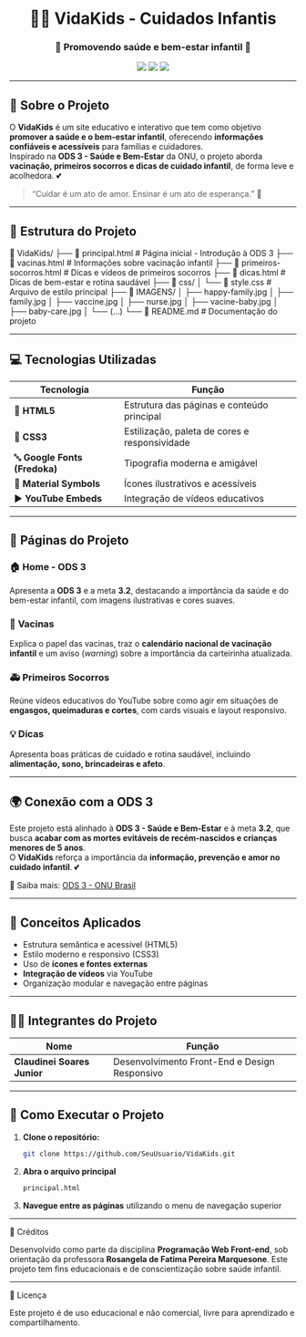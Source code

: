 <div align="center">

# 🍼✨ **VidaKids - Cuidados Infantis**
### 🌈 Promovendo saúde e bem-estar infantil 💖

<img src="https://img.shields.io/badge/HTML5-E34F26?style=for-the-badge&logo=html5&logoColor=white" />
<img src="https://img.shields.io/badge/CSS3-1572B6?style=for-the-badge&logo=css3&logoColor=white" />
<img src="https://img.shields.io/badge/Status-Concluído-brightgreen?style=for-the-badge" />

</div>

---

## 🎯 Sobre o Projeto

O **VidaKids** é um site educativo e interativo que tem como objetivo **promover a saúde e o bem-estar infantil**, oferecendo **informações confiáveis e acessíveis** para famílias e cuidadores.  
Inspirado na **ODS 3 - Saúde e Bem-Estar** da ONU, o projeto aborda **vacinação, primeiros socorros e dicas de cuidado infantil**, de forma leve e acolhedora. 💕

> “Cuidar é um ato de amor. Ensinar é um ato de esperança.” 🌸

---

## 🧩 Estrutura do Projeto

📁 VidaKids/
├── 📄 principal.html # Página inicial - Introdução à ODS 3
├── 📄 vacinas.html # Informações sobre vacinação infantil
├── 📄 primeiros-socorros.html # Dicas e vídeos de primeiros socorros
├── 📄 dicas.html # Dicas de bem-estar e rotina saudável
├── 📁 css/
│ └── 📄 style.css # Arquivo de estilo principal
├── 📁 IMAGENS/
│ ├── happy-family.jpg
│ ├── family.jpg
│ ├── vaccine.jpg
│ ├── nurse.jpg
│ ├── vacine-baby.jpg
│ ├── baby-care.jpg
│ └── (...)
└── 📄 README.md # Documentação do projeto


---

## 💻 Tecnologias Utilizadas

| Tecnologia | Função |
|-------------|--------|
| 🧱 **HTML5** | Estrutura das páginas e conteúdo principal |
| 🎨 **CSS3** | Estilização, paleta de cores e responsividade |
| 🔤 **Google Fonts (Fredoka)** | Tipografia moderna e amigável |
| 🧩 **Material Symbols** | Ícones ilustrativos e acessíveis |
| ▶️ **YouTube Embeds** | Integração de vídeos educativos |

---

## 🌈 Páginas do Projeto

### 🏠 **Home - ODS 3**
Apresenta a **ODS 3** e a meta **3.2**, destacando a importância da saúde e do bem-estar infantil, com imagens ilustrativas e cores suaves.

### 💉 **Vacinas**
Explica o papel das vacinas, traz o **calendário nacional de vacinação infantil** e um aviso (*warning*) sobre a importância da carteirinha atualizada.

### 🚑 **Primeiros Socorros**
Reúne vídeos educativos do YouTube sobre como agir em situações de **engasgos, queimaduras e cortes**, com cards visuais e layout responsivo.

### 💡 **Dicas**
Apresenta boas práticas de cuidado e rotina saudável, incluindo **alimentação, sono, brincadeiras e afeto**.

---

## 🌍 Conexão com a ODS 3

Este projeto está alinhado à **ODS 3 - Saúde e Bem-Estar** e à meta **3.2**, que busca **acabar com as mortes evitáveis de recém-nascidos e crianças menores de 5 anos**.  
O **VidaKids** reforça a importância da **informação, prevenção e amor no cuidado infantil**. 💕

🔗 Saiba mais: [ODS 3 - ONU Brasil](https://brasil.un.org/pt-br/sdgs/3)

---

## 🧠 Conceitos Aplicados

- Estrutura semântica e acessível (HTML5)  
- Estilo moderno e responsivo (CSS3)  
- Uso de **ícones e fontes externas**  
- **Integração de vídeos** via YouTube  
- Organização modular e navegação entre páginas  

---

## 👩‍💻 Integrantes do Projeto

| Nome | Função |
|------|--------|
| **Claudinei Soares Junior** | Desenvolvimento Front-End e Design Responsivo |


---

## 🚀 Como Executar o Projeto

1. **Clone o repositório:**
   ```bash
   git clone https://github.com/SeuUsuario/VidaKids.git
2. **Abra o arquivo principal**
   ```bash
   principal.html
3. **Navegue entre as páginas** utilizando o menu de navegação superior

---

💖 Créditos

Desenvolvido como parte da disciplina **Programação Web Front-end**, sob orientação da professora **Rosangela de Fatima Pereira Marquesone**.
Este projeto tem fins educacionais e de conscientização sobre saúde infantil.

---

📜 Licença

Este projeto é de uso educacional e não comercial, livre para aprendizado e compartilhamento.

